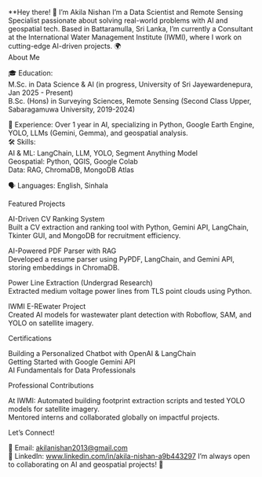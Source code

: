 **Hey there! 👋 I’m Akila Nishan
I’m a Data Scientist and Remote Sensing Specialist passionate about solving real-world problems with AI and geospatial tech. Based in Battaramulla, Sri Lanka, I’m currently a Consultant at the International Water Management Institute (IWMI), where I work on cutting-edge AI-driven projects. 🌍  
About Me

🎓 Education:  
M.Sc. in Data Science & AI (in progress, University of Sri Jayewardenepura, Jan 2025 - Present)  
B.Sc. (Hons) in Surveying Sciences, Remote Sensing (Second Class Upper, Sabaragamuwa University, 2019-2024)


💼 Experience: Over 1 year in AI, specializing in Python, Google Earth Engine, YOLO, LLMs (Gemini, Gemma), and geospatial analysis.  
🛠 Skills:  
AI & ML: LangChain, LLM, YOLO, Segment Anything Model  
Geospatial: Python, QGIS, Google Colab  
Data: RAG, ChromaDB, MongoDB Atlas


🗣 Languages: English, Sinhala

Featured Projects

AI-Driven CV Ranking System  
Built a CV extraction and ranking tool with Python, Gemini API, LangChain, Tkinter GUI, and MongoDB for recruitment efficiency.


AI-Powered PDF Parser with RAG  
Developed a resume parser using PyPDF, LangChain, and Gemini API, storing embeddings in ChromaDB.


Power Line Extraction (Undergrad Research)  
Extracted medium voltage power lines from TLS point clouds using Python.


IWMI E-REwater Project  
Created AI models for wastewater plant detection with Roboflow, SAM, and YOLO on satellite imagery.



Certifications

Building a Personalized Chatbot with OpenAI & LangChain  
Getting Started with Google Gemini API  
AI Fundamentals for Data Professionals

Professional Contributions

At IWMI: Automated building footprint extraction scripts and tested YOLO models for satellite imagery.  
Mentored interns and collaborated globally on impactful projects.

Let’s Connect!

📧 Email: akilanishan2013@gmail.com  
🔗 LinkedIn: www.linkedin.com/in/akila-nishan-a9b443297 
I’m always open to collaborating on AI and geospatial projects! 🚀

